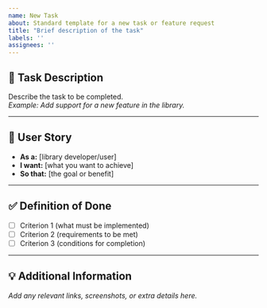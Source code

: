 ```yaml
---
name: New Task
about: Standard template for a new task or feature request
title: "Brief description of the task"
labels: ''
assignees: ''
---
```


## 📝 Task Description

Describe the task to be completed.  
_Example: Add support for a new feature in the library._

---

## 🎯 User Story

- **As a:** [library developer/user]
- **I want:** [what you want to achieve]
- **So that:** [the goal or benefit]

---

## ✅ Definition of Done

- [ ] Criterion 1 (what must be implemented)
- [ ] Criterion 2 (requirements to be met)
- [ ] Criterion 3 (conditions for completion)

---

## 💡 Additional Information

_Add any relevant links, screenshots, or extra details here._